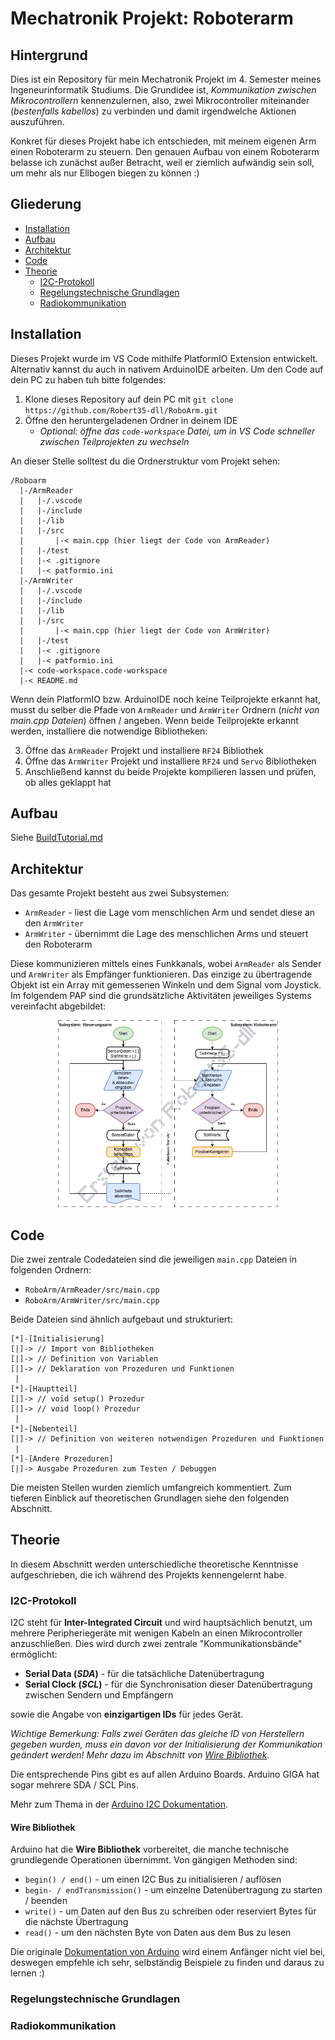 # Mechatronik Projekt: Roboterarm

## Hintergrund
Dies ist ein Repository für mein Mechatronik Projekt im 4. Semester meines Ingeneurinformatik Studiums. Die Grundidee ist, _Kommunikation zwischen Mikrocontrollern_ kennenzulernen, also, zwei Mikrocontroller miteinander (_bestenfalls kabellos_) zu verbinden und damit irgendwelche Aktionen auszuführen.

Konkret für dieses Projekt habe ich entschieden, mit meinem eigenen Arm einen Roboterarm zu steuern. Den genauen Aufbau von einem Roboterarm belasse ich zunächst außer Betracht, weil er ziemlich aufwändig sein soll, um mehr als nur Ellbogen biegen zu können :)

## Gliederung
- [Installation](#installation)
- [Aufbau](#aufbau)
- [Architektur](#architektur)
- [Code](#code)
- [Theorie](#theorie)
  - [I2C-Protokoll](#i2c-protokoll)
  - [Regelungstechnische Grundlagen](#regelungstechnische-grundlagen)
  - [Radiokommunikation](#radiokommunikation)

## Installation
Dieses Projekt wurde im VS Code mithilfe PlatformIO Extension entwickelt. Alternativ kannst du auch in nativem ArduinoIDE arbeiten. Um den Code auf dein PC zu haben tuh bitte folgendes:

1) Klone dieses Repository auf dein PC mit `git clone https://github.com/Robert35-dll/RoboArm.git`
2) Öffne den heruntergeladenen Ordner in deinem IDE
   - _Optional: öffne das `code-workspace` Datei, um in VS Code schneller zwischen Teilprojekten zu wechseln_

An dieser Stelle solltest du die Ordnerstruktur vom Projekt sehen:
```
/Roboarm
  |-/ArmReader
  |   |-/.vscode
  |   |-/include
  |   |-/lib
  |   |-/src
  |       |-< main.cpp (hier liegt der Code von ArmReader)
  |   |-/test
  |   |-< .gitignore
  |   |-< patformio.ini
  |-/ArmWriter
  |   |-/.vscode
  |   |-/include
  |   |-/lib
  |   |-/src
  |       |-< main.cpp (hier liegt der Code von ArmWriter)
  |   |-/test
  |   |-< .gitignore
  |   |-< patformio.ini
  |-< code-workspace.code-workspace
  |-< README.md
```

Wenn dein PlatformIO bzw. ArduinoIDE noch keine Teilprojekte erkannt hat, musst du selber die Pfade von `ArmReader` und `ArmWriter` Ordnern (_nicht von main.cpp Dateien_) öffnen / angeben.
Wenn beide Teilprojekte erkannt werden, installiere die notwendige Bibliotheken:

3) Öffne das `ArmReader` Projekt und installiere `RF24` Bibliothek
4) Öffne das `ArmWriter` Projekt und installiere `RF24` und `Servo` Bibliotheken
5) Anschließend kannst du beide Projekte kompilieren lassen und prüfen, ob alles geklappt hat

## Aufbau
Siehe [BuildTutorial.md](BuildTutorial.md)

## Architektur
Das gesamte Projekt besteht aus zwei Subsystemen:
- `ArmReader` - liest die Lage vom menschlichen Arm und sendet diese an den `ArmWriter`
- `ArmWriter` - übernimmt die Lage des menschlichen Arms und steuert den Roboterarm
 
Diese kommunizieren mittels eines Funkkanals, wobei `ArmReader` als Sender und `ArmWriter` als Empfänger funktionieren. Das einzige zu übertragende Objekt ist ein Array mit gemessenen Winkeln und dem Signal vom Joystick.
Im folgendem PAP sind die grundsätzliche Aktivitäten jeweiliges Systems vereinfacht abgebildet:

<div align="center">
    <img src="Resources\PAP.png" width=70% alt-text="Architektur und Programmablaufplan"/>
</div>

## Code
Die zwei zentrale Codedateien sind die jeweiligen `main.cpp` Dateien in folgenden Ordnern:
- `RoboArm/ArmReader/src/main.cpp`
- `RoboArm/ArmWriter/src/main.cpp`

Beide Dateien sind ähnlich aufgebaut und strukturiert:
```
[*]-[Initialisierung]
[|]-> // Import von Bibliotheken
[|]-> // Definition von Variablen
[|]-> // Deklaration von Prozeduren und Funktionen
 |
[*]-[Hauptteil]
[|]-> // void setup() Prozedur
[|]-> // void loop() Prozedur
 |
[*]-[Nebenteil]
[|]-> // Definition von weiteren notwendigen Prozeduren und Funktionen
 |
[*]-[Andere Prozeduren]
[|]-> Ausgabe Prozeduren zum Testen / Debuggen
```

Die meisten Stellen wurden ziemlich umfangreich kommentiert. Zum tieferen Einblick auf theoretischen Grundlagen siehe den folgenden Abschnitt.

## Theorie
In diesem Abschnitt werden unterschiedliche theoretische Kenntnisse aufgeschrieben, die ich während des Projekts kennengelernt habe.

### I2C-Protokoll
I2C steht für **Inter-Integrated Circuit** und wird hauptsächlich benutzt, um mehrere Peripheriegeräte mit wenigen Kabeln an einen Mikrocontroller anzuschließen. Dies wird durch zwei zentrale "Kommunikationsbände" ermöglicht:
- **Serial Data (_SDA_)** - für die tatsächliche Datenübertragung
- **Serial Clock (_SCL_)** - für die Synchronisation dieser Datenübertragung zwischen Sendern und Empfängern

sowie die Angabe von **einzigartigen IDs** für jedes Gerät.

_Wichtige Bemerkung: Falls zwei Geräten das gleiche ID von Herstellern gegeben wurden, muss ein davon vor der Initialisierung der Kommunikation geändert werden! Mehr dazu im Abschnitt von [Wire Bibliothek](#wire-bibliothek)._

Die entsprechende Pins gibt es auf allen Arduino Boards. Arduino GIGA hat sogar mehrere SDA / SCL Pins.

Mehr zum Thema in der [Arduino I2C Dokumentation](https://docs.arduino.cc/learn/communication/wire/#what-is-i2c).

#### Wire Bibliothek
Arduino hat die **Wire Bibliothek** vorbereitet, die manche technische grundlegende Operationen übernimmt. Von gängigen Methoden sind:
- `begin() / end()` - um einen I2C Bus zu initialisieren / auflösen
- `begin- / endTransmission()` - um einzelne Datenübertragung zu starten / beenden
- `write()` - um Daten auf den Bus zu schreiben oder reserviert Bytes für die nächste Übertragung
- `read()` - um den nächsten Byte von Daten aus dem Bus zu lesen

Die originale [Dokumentation von Arduino](https://docs.arduino.cc/language-reference/en/functions/communication/wire/?_gl=1*ss306l*_up*MQ..*_ga*MjA4NzcxNjI3Ni4xNzU0MTQ4ODMy*_ga_NEXN8H46L5*czE3NTQxNDg4MzEkbzEkZzAkdDE3NTQxNDg4MzEkajYwJGwwJGg0MDg1ODI0MTk.#functions) wird einem Anfänger nicht viel bei, deswegen empfehle ich sehr, selbständig Beispiele zu finden und daraus zu lernen :)

### Regelungstechnische Grundlagen

### Radiokommunikation


